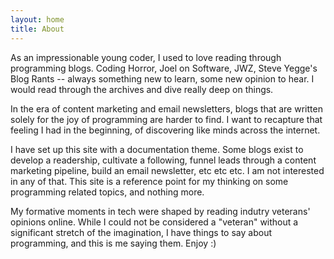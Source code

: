 ```yaml
---
layout: home
title: About
---
```


As an impressionable young coder, I used to love reading through programming blogs. Coding Horror, Joel on Software, JWZ, Steve Yegge's Blog Rants -- always something new to learn, some new opinion to hear. I would read through the archives and dive really deep on things.

In the era of content marketing and email newsletters, blogs that are written solely for the joy of programming are harder to find. I want to recapture that feeling I had in the beginning, of discovering like minds across the internet.

I have set up this site with a documentation theme. Some blogs exist to develop a readership, cultivate a following, funnel leads through a content marketing pipeline, build an email newsletter, etc etc etc. I am not interested in any of that. This site is a reference point for my thinking on some programming related topics, and nothing more.

My formative moments in tech were shaped by reading indutry veterans' opinions online. While I could not be considered a "veteran" without a significant stretch of the imagination, I have things to say about programming, and this is me saying them. Enjoy :)

